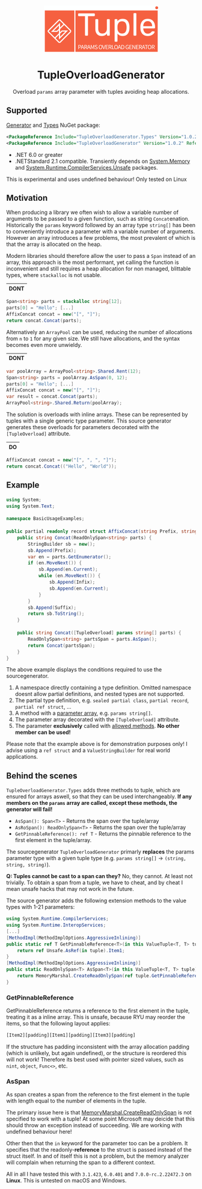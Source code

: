 <br />
<p align="center">
	<img src="img/banner.png" alt="Logo" width="305" height="125">
</p>
<h1 align="center">TupleOverloadGenerator</h1>
<p align="center">Overload <code>params</code> array parameter with tuples avoiding heap allocations.</p>

## Supported

[Generator](https://www.nuget.org/packages/TupleOverloadGenerator) and [Types](https://www.nuget.org/packages/TupleOverloadGenerator.Types) NuGet package:
```xml
<PackageReference Include="TupleOverloadGenerator.Types" Version="1.0.2" />
<PackageReference Include="TupleOverloadGenerator" Version="1.0.2" ReferenceOutputAssembly="false" OutputItemType="Analyzer" />
```

* .NET 6.0 or greater
* .NETStandard 2.1 compatible. Transiently depends on [System.Memory](https://www.nuget.org/packages/System.Memory) and [System.Runtime.CompilerServices.Unsafe](https://www.nuget.org/packages/System.Runtime.CompilerServices.Unsafe) packages.

This is experimental and uses undefined behaviour! Only tested on Linux

## Motivation

When producing a library we often wish to allow a variable number of arguments to be passed to a given function, such as string `Concat`enation.
Historically the `params` keyword followed by an array type `string[]` has been to conveniently introduce a parameter with a variable number of arguments.
However an array introduces a few problems, the most prevalent of which is that the array is allocated on the heap.

Modern libraries should therefore allow the user to pass a `Span` instead of an array, this approach is the most performant, yet calling the function is inconvenient and still requires a heap allocation for non managed, blittable types, where `stackalloc` is not usable.

| **DONT** |
| -------- |
```csharp
Span<string> parts = stackalloc string[12];
parts[0] = "Hello"; [...]
AffixConcat concat = new("[", "]");
return concat.Concat(parts);
```

Alternatively an `ArrayPool` can be used, reducing the number of allocations from `n` to `1` for any given size. We still have allocations, and the syntax becomes even more unwieldy.

| **DONT** |
| -------- |
```csharp
var poolArray = ArrayPool<string>.Shared.Rent(12);
Span<string> parts = poolArray.AsSpan(0, 12);
parts[0] = "Hello"; [...]
AffixConcat concat = new("[", "]");
var result = concat.Concat(parts);
ArrayPool<string>.Shared.Return(poolArray);
```

The solution is overloads with inline arrays. These can be represented by tuples with a single generic type parameter. This source generator generates these overloads for parameters decorated with the `[TupleOverload]` attribute.

| **DO** |
| ------ |
```csharp
AffixConcat concat = new("[", ", ", "]");
return concat.Concat(("Hello", "World"));
```

## Example


```csharp
using System;
using System.Text;

namespace BasicUsageExamples;

public partial readonly record struct AffixConcat(string Prefix, string Infix, string Suffix) {
    public string Concat(ReadOnlySpan<string> parts) {
        StringBuilder sb = new();
        sb.Append(Prefix);
        var en = parts.GetEnumerator();
        if (en.MoveNext()) {
            sb.Append(en.Current);
            while (en.MoveNext()) {
                sb.Append(Infix);
                sb.Append(en.Current);
            }
        }
        sb.Append(Suffix);
        return sb.ToString();
    }

    public string Concat([TupleOverload] params string[] parts) {
        ReadOnlySpan<string> partsSpan = parts.AsSpan();
        return Concat(partsSpan);
    }
}
```

The above example displays the conditions required to use the sourcegenerator.

1. A namespace directly containing a type definition. Omitted namespace doesnt allow partial definitions, and nested types are not supported.
2. The partial type definition, e.g. `sealed partial class`, `partial record`, `partial ref struct`, ...
3. A method with a [parameter array](https://learn.microsoft.com/en-us/dotnet/csharp/language-reference/keywords/params), e.g. `params string[]`.
4. The parameter array decorated with the `[TupleOverload]` attribute.
5. The parameter **exclusively** called with [allowed methods](#behind-the-scenes). **No other member can be used!**

Please note that the example above is for demonstration purposes only! I advise using a `ref struct` and a `ValueStringBuilder` for real world applications.

## Behind the scenes

`TupleOverloadGenerator.Types` adds three methods to tuple, which are ensured for arrays aswell, so that they can be used interchangeably. **If any members on the `params` array are called, except these methods, the generator will fail!**

- `AsSpan(): Span<T>` - Returns the span over the tuple/array
- `AsRoSpan(): ReadOnlySpan<T>` - Returns the span over the tuple/array
- `GetPinnableReference(): ref T` - Returns the pinnable reference to the first element in the tuple/array.

The sourcegenerator `TupleOverloadGenerator` primarly **replaces** the params parameter type with a given tuple type (e.g. `params string[]` -> `(string, string, string)`).

**Q: Tuples cannot be cast to a span can they?**
No, they cannot. At least not trivially. To obtain a span from a tuple, we have to cheat, and by cheat I mean unsafe hacks that may not work in the future.

The source generator adds the following extension methods to the value types with 1-21 parameters:

```csharp
using System.Runtime.CompilerServices;
using System.Runtime.InteropServices;
[...]
[MethodImpl(MethodImplOptions.AggressiveInlining)]
public static ref T GetPinnableReference<T>(in this ValueTuple<T, T> tuple) {
    return ref Unsafe.AsRef(in tuple).Item1;
}
[MethodImpl(MethodImplOptions.AggressiveInlining)]
public static ReadOnlySpan<T> AsSpan<T>(in this ValueTuple<T, T> tuple) {
    return MemoryMarshal.CreateReadOnlySpan(ref tuple.GetPinnableReference(), 2);
}
```

### GetPinnableReference
GetPinnableReference returns a reference to the first element in the tuple, treating it as a inline array.
This is unsafe, because RYU may reorder the items, so that the following layout applies:

```js
[Item2][padding][Item1][padding][Item3][padding]
```

If the structure has padding inconsistent with the array allocation padding (which is unlikely, but again undefined), or the structure is reordered this will not work! Therefore its best used with pointer sized values, such as `nint`, `object`, `Func<>`, etc.

### AsSpan
As span creates a span from the reference to the first element in the tuple with length equal to the number of elements in the tuple.

The primary issue here is that [MemoryMarshal.CreateReadOnlySpan](https://learn.microsoft.com/en-us/dotnet/api/system.runtime.interopservices.memorymarshal.createreadonlyspan?view=net-6.0) is not specified to work with a tuple! At some point Microsoft may deicide that this should throw an exception instead of succeeding. We are working with undefined behaviour here!

Other then that the `in` keyword for the parameter too can be a problem. It specifies that the readonly-**reference** to the struct is passed instead of the struct itself. In and of itself this is not a problem, but the memory analyzer will complain when returning the span to a different context.

All in all I have tested this with `3.1.423`, `6.0.401` and `7.0.0-rc.2.22472.3` on **Linux**. This is untested on macOS and Windows.
